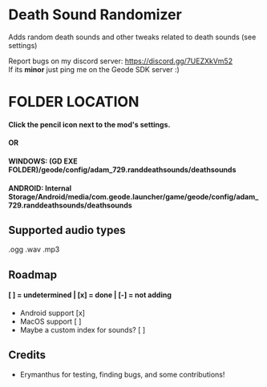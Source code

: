 # Death Sound Randomizer
Adds random death sounds and other tweaks related to death sounds (see settings)

Report bugs on my discord server: https://discord.gg/7UEZXkVm52 \
If its **minor** just ping me on the Geode SDK server :)

# FOLDER LOCATION
#### Click the pencil icon next to the mod's settings.
#### OR
#### WINDOWS: (GD EXE FOLDER)/geode/config/adam_729.randdeathsounds/deathsounds
#### ANDROID: Internal Storage/Android/media/com.geode.launcher/game/geode/config/adam_729.randdeathsounds/deathsounds

## Supported audio types
.ogg
.wav
.mp3

## Roadmap
#### [ ] = undetermined | [x] = done | [-] = not adding
- Android support [x]
- MacOS support [ ]
- Maybe a custom index for sounds? [ ]

## Credits
- Erymanthus for testing, finding bugs, and some contributions!
